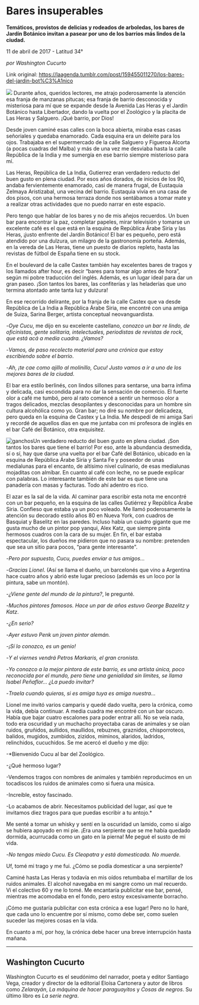 # Bares insuperables

**Temáticos, provistos de delicias y rodeados de arboledas, los bares de Jardín Botánico invitan a pasear por uno de los barrios más lindos de la ciudad.**

11 de abril de 2017 - Latitud 34°

_por Washington Cucurto_

Link original: https://laagenda.tumblr.com/post/159455011270/los-bares-del-jardin-bot%C3%A1nico

![](https://64.media.tumblr.com/153dad46faca08fbc68eba6878f4c751/tumblr_inline_pk0jr8oHbw1t6q87u_500.jpg)
Durante años, queridos lectores, me atrajo poderosamente la atención esa franja de manzanas pitucas; esa franja de barrio desconocida y misteriosa para mí que se expande desde la Avenida Las Heras y el Jardín Botánico hasta Libertador, dando la vuelta por el Zoológico y la placita de Las Heras y Salguero. ¡Qué barrio, por Dios! 

Desde joven caminé esas calles con la boca abierta, miraba esas casas señoriales y quedaba enamorado. Cada esquina era un deleite para los ojos. Trabajaba en el supermercado de la calle Salguero y Figueroa Alcorta (a pocas cuadras del Malba) y más de una vez me desviaba hasta la calle República de la India y me sumergía en ese barrio siempre misterioso para mí.

Las Heras, República de La India, Gutierrez eran verdadero reducto del buen gusto en plena ciudad. Por esos años dorados, de inicios de los 90, andaba fervientemente enamorado, casi de manera frugal, de Eustaquia Zelmaya Aristizabal, una vecina del barrio. Eustaquia vivía en una casa de dos pisos, con una hermosa terraza donde nos sentábamos a tomar mate y a realizar otras actividades que no puedo narrar en este espacio.

Pero tengo que hablar de los bares y no de mis añejos recuerdos. Un buen bar para encontrar la paz, completar papeles, mirar televisión y tomarse un excelente café es el que está en la esquina de República Árabe Siria y las Heras, ¡justo enfrente del Jardín Botánico! El bar es pequeño, pero está atendido por una dulzura, un milagro de la gastronomía porteña. Además, en la vereda de Las Heras, tiene un puesto de diarios repleto, hasta las revistas de fútbol de España tiene en su stock.

En el boulevard de la calle Castex también hay excelentes bares de tragos y los llamados after hour, es decir “bares para tomar algo antes de hora”, según mi pobre traducción del inglés. Además, es un lugar ideal para dar un gran paseo. ¡Son tantos los bares, las confiterías y las heladerías que uno termina atontado ante tanta luz y dulzura!

En ese recorrido delirante, por la franja de la calle Castex que va desde República de La India a República Árabe Siria, me encontré con una amiga de Suiza, Sarina Berger, artista conceptual neovanguardista. 

-*Oye Cucu*, me dijo en su excelente castellano, *conozco un bar re lindo, de oficinistas, gente solitaria, intelectuales, periodistas de revistas de rock, que está acá a media cuadra. ¿Vamos?*  

-*Vamos, de paso recolecto material para una crónica que estoy escribiendo sobre el barrio*.  

-*Ah, ¡te cae como ajillo al molinillo, Cucu! Justo vamos a ir a uno de los mejores bares de la ciudad*.

El bar era estilo berlinés, con lindos sillones para sentarse, una barra ínfima y delicada, casi escondida para no dar la sensación de comercio. El fuerte olor a café me tumbó, pero al rato comencé a sentir un hermoso olor a tragos delicados, mezclas desopilantes y desconocidas para un hombre sin cultura alcohólica como yo. Gran bar; no diré su nombre por delicadeza, pero queda en la esquina de Castex y La India. Me despedí de mi amiga Sari y recordé de aquellos días en que me juntaba con mi profesora de inglés en el bar Café del Botánico, otra exquisitez.

![ganchos](https://64.media.tumblr.com/153dad46faca08fbc68eba6878f4c751/tumblr_inline_pk0jr8oHbw1t6q87u_500.jpg)Un verdadero reducto del buen gusto en plena ciudad.
¡Son tantos los bares que tiene el barrio! Por eso, ante la abundancia desmedida, sí o sí, hay que darse una vuelta por el bar Café del Botánico, ubicado en la esquina de República Árabe Siria y Santa Fe y poseedor de unas medialunas para el encanto, de altísimo nivel culinario, de esas medialunas mojaditas con almíbar. En cuanto al café con leche, no se puede explicar con palabras. Lo interesante también de este bar es que tiene una panadería con masas y facturas. Todo ahí adentro es rico.

El azar es la sal de la vida. Al caminar para escribir esta nota me encontré con un bar pequeño, en la esquina de las calles Gutiérrez y República Árabe Siria. Confieso que estaba ya un poco voleado. Me llamó poderosamente la atención su decorado estilo años 80 en Nueva York, con cuadros de Basquiat y Baselitz en las paredes. Incluso había un cuadro gigante que me gusta mucho de un pintor pop yanqui, Alex Katz, que siempre pinta hermosos cuadros con la cara de su mujer. En fin, el bar estaba espectacular, los dueños me pidieron que no pasara su nombre: pretenden que sea un sitio para pocos, “para gente interesante".

-*Pero por supuesto, Cucu, puedes enviar a tus amigos…*  
 
-*Gracias Lionel*. (Así se llama el dueño, un barcelonés que vino a Argentina hace cuatro años y abrió este lugar precioso (además es un loco por la pintura, sabe un montón).  

-*¿Viene gente del mundo de la pintura?*, le pregunté.  

-*Muchos pintores famosos. Hace un par de años estuvo George Bazelitz y Katz*.  
 
-*¿En serio?*  

-*Ayer estuvo Penk un joven pintor alemán.*  

-*¡Sí lo conozco, es un genio!*  

-*Y el viernes vendrá Petros Markaris, el gran cronista.*  

-*Yo conozco a la mejor pintora de este barrio, es una artista única, poco reconocida por el mundo, pero tiene una genialidad sin límites, se llama Isabel Peñaflor… ¿La puedo invitar?*  

-*Traela cuando quieras, si es amiga tuya es amiga nuestra…*

Lionel me invitó varios camparis y quedé dado vuelta, pero la crónica, como la vida, debía continuar. A media cuadra me encontré con un bar oscuro. Había que bajar cuatro escalones para poder entrar allí. No se veía nada, todo era oscuridad y un muchacho proyectaba caras de animales y se oían ruidos, gruñidos, aullidos, maullidos, rebuznes, graznidos, chisporroteos, balidos, mugidos, zumbidos, zizidos, miminos, alaridos, ladridos, relinchidos, cucuchidos. Se me acercó el dueño y me dijo:

-*Bienvenido Cucu al bar del Zoológico.  

-¿Qué hermoso lugar?  

-Vendemos tragos con nombres de animales y también reproducimos en un tocadiscos los ruidos de animales como si fuera una música.   

-Increíble, estoy fascinado.   

-Lo acabamos de abrir. Necesitamos publicidad del lugar, así que te invitamos diez tragos para que puedas escribir a tu antojo.*

Me senté a tomar un whisky y sentí en la oscuridad un lamido, como si algo se hubiera apoyado en mi pie. ¡Era una serpiente que se me había quedado dormida, acurrucada como un gato en la pierna! Me pegué el susto de mi vida.

-*No tengas miedo Cucu. Es Cleopatra y está domesticada. No muerde.*

Uf, tomé mi trago y me fui. ¿Cómo se podía domesticar a una serpiente?

Caminé hasta Las Heras y todavía en mis oídos retumbaba el martillar de los ruidos animales. El alcohol navegaba en mi sangre como un mal recuerdo. Vi el colectivo 60 y me lo tomé. Me encantaría publicitar ese bar, pensé, mientras me acomodaba en el fondo, pero estoy excesivamente borracho. 

¡Cómo me gustaría publicitar con esta crónica a ese lugar! Pero no lo haré, que cada uno lo encuentre por sí mismo, como debe ser, como suelen suceder las mejores cosas en la vida.

En cuanto a mí, por hoy, la crónica debe hacer una breve interrupción hasta mañana.

  




---

 Washington Cucurto
-------------------

 Washington Cucurto es el seudónimo del narrador, poeta y editor Santiago Vega, creador y director de la editorial Eloísa Cartonera y autor de libros como *Zelarayán*, *La máquina de hacer paraguayitos* y *Cosas de negros*. Su último libro es *La serie negra*.

